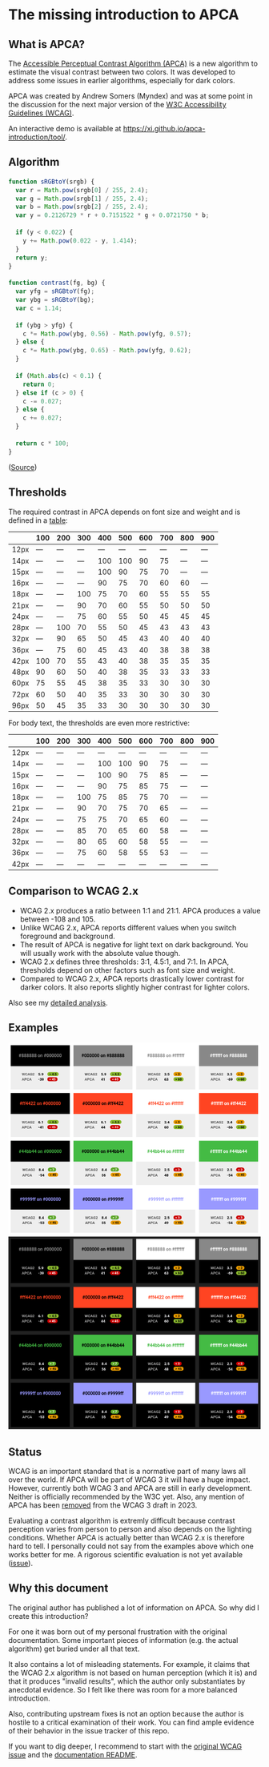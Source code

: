 # The missing introduction to APCA

## What is APCA?

The [Accessible Perceptual Contrast Algorithm (APCA)](https://git.apcacontrast.com/)
is a new algorithm to estimate the visual contrast between two colors.
It was developed to address some issues in earlier algorithms, especially for
dark colors.

APCA was created by Andrew Somers (Myndex) and was at some point in the
discussion for the next major version of the [W3C Accessibility Guidelines
(WCAG)](https://www.w3.org/TR/2021/WD-wcag-3.0-20211207/).

An interactive demo is available at <https://xi.github.io/apca-introduction/tool/>.

## Algorithm

```js
function sRGBtoY(srgb) {
  var r = Math.pow(srgb[0] / 255, 2.4);
  var g = Math.pow(srgb[1] / 255, 2.4);
  var b = Math.pow(srgb[2] / 255, 2.4);
  var y = 0.2126729 * r + 0.7151522 * g + 0.0721750 * b;

  if (y < 0.022) {
    y += Math.pow(0.022 - y, 1.414);
  }
  return y;
}

function contrast(fg, bg) {
  var yfg = sRGBtoY(fg);
  var ybg = sRGBtoY(bg);
  var c = 1.14;

  if (ybg > yfg) {
    c *= Math.pow(ybg, 0.56) - Math.pow(yfg, 0.57);
  } else {
    c *= Math.pow(ybg, 0.65) - Math.pow(yfg, 0.62);
  }

  if (Math.abs(c) < 0.1) {
    return 0;
  } else if (c > 0) {
    c -= 0.027;
  } else {
    c += 0.027;
  }

  return c * 100;
}
```

([Source](https://git.apcacontrast.com/documentation/README#basic-apca-math-in-latex))

## Thresholds

The required contrast in APCA depends on font size and weight and is defined in
a [table](https://git.apcacontrast.com/documentation/README#font-use-lookup-tables):

|      | 100 | 200 | 300 | 400 | 500 | 600 | 700 | 800 | 900 |
|------|-----|-----|-----|-----|-----|-----|-----|-----|-----|
| 12px |   — |   — |   — |   — |   — |   — |   — |   — |   — |
| 14px |   — |   — |   — | 100 | 100 |  90 |  75 |   — |   — |
| 15px |   — |   — |   — | 100 |  90 |  75 |  70 |   — |   — |
| 16px |   — |   — |   — |  90 |  75 |  70 |  60 |  60 |   — |
| 18px |   — |   — | 100 |  75 |  70 |  60 |  55 |  55 |  55 |
| 21px |   — |   — |  90 |  70 |  60 |  55 |  50 |  50 |  50 |
| 24px |   — |   — |  75 |  60 |  55 |  50 |  45 |  45 |  45 |
| 28px |   — | 100 |  70 |  55 |  50 |  45 |  43 |  43 |  43 |
| 32px |   — |  90 |  65 |  50 |  45 |  43 |  40 |  40 |  40 |
| 36px |   — |  75 |  60 |  45 |  43 |  40 |  38 |  38 |  38 |
| 42px | 100 |  70 |  55 |  43 |  40 |  38 |  35 |  35 |  35 |
| 48px |  90 |  60 |  50 |  40 |  38 |  35 |  33 |  33 |  33 |
| 60px |  75 |  55 |  45 |  38 |  35 |  33 |  30 |  30 |  30 |
| 72px |  60 |  50 |  40 |  35 |  33 |  30 |  30 |  30 |  30 |
| 96px |  50 |  45 |  35 |  33 |  30 |  30 |  30 |  30 |  30 |

For body text, the thresholds are even more restrictive:

|      | 100 | 200 | 300 | 400 | 500 | 600 | 700 | 800 | 900 |
|------|-----|-----|-----|-----|-----|-----|-----|-----|-----|
| 12px |   — |   — |   — |   — |   — |   — |   — |   — |   — |
| 14px |   — |   — |   — | 100 | 100 |  90 |  75 |   — |   — |
| 15px |   — |   — |   — | 100 |  90 |  75 |  85 |   — |   — |
| 16px |   — |   — |   — |  90 |  75 |  85 |  75 |   — |   — |
| 18px |   — |   — | 100 |  75 |  85 |  75 |  70 |   — |   — |
| 21px |   — |   — |  90 |  70 |  75 |  70 |  65 |   — |   — |
| 24px |   — |   — |  75 |  75 |  70 |  65 |  60 |   — |   — |
| 28px |   — |   — |  85 |  70 |  65 |  60 |  58 |   — |   — |
| 32px |   — |   — |  80 |  65 |  60 |  58 |  55 |   — |   — |
| 36px |   — |   — |  75 |  60 |  58 |  55 |  53 |   — |   — |
| 42px |   — |   — |   — |   — |   — |   — |   — |   — |   — |

## Comparison to WCAG 2.x

- WCAG 2.x produces a ratio between 1:1 and 21:1. APCA produces a value between
  -108 and 105.
- Unlike WCAG 2.x, APCA reports different values when you switch foreground and
  background.
- The result of APCA is negative for light text on dark background. You will
  usually work with the absolute value though.
- WCAG 2.x defines three thresholds: 3:1, 4.5:1, and 7:1. In APCA,
  thresholds depend on other factors such as font size and weight.
- Compared to WCAG 2.x, APCA reports drastically lower contrast for darker
  colors. It also reports slightly higher contrast for lighter colors.

Also see my [detailed analysis](analysis.md).

## Examples

[![Visual comparison of WCAG 2.x and APCA (light context)](examples/screenshot-light.png)](https://xi.github.io/apca-introduction/examples/)
[![Visual comparison of WCAG 2.x and APCA (dark context)](examples/screenshot-dark.png)](https://xi.github.io/apca-introduction/examples/)

## Status

WCAG is an important standard that is a normative part of many laws all over
the world. If APCA will be part of WCAG 3 it will have a huge impact.
However, currently both WCAG 3 and APCA are still in early development.
Neither is officially recommended by the W3C yet. Also, any mention of APCA has
been [removed](https://github.com/w3c/silver/commit/d5b364de1004d76caa7ddc42c0e48860fef3730d)
from the WCAG 3 draft in 2023.

Evaluating a contrast algorithm is extremly difficult because contrast
perception varies from person to person and also depends on the lighting
conditions. Whether APCA is actually better than WCAG 2.x is therefore hard to
tell. I personally could not say from the examples above which one works better
for me. A rigorous scientific evaluation is not yet available
([issue](https://github.com/w3c/silver/issues/574)).

## Why this document

The original author has published a lot of information on APCA. So why did I
create this introduction?

For one it was born out of my personal frustration with the original
documentation. Some important pieces of information (e.g. the actual algorithm)
get buried under all that text.

It also contains a lot of misleading statements. For example, it claims that
the WCAG 2.x algorithm is not based on human perception (which it is) and that
it produces "invalid results", which the author only substantiates by anecdotal
evidence. So I felt like there was room for a more balanced introduction.

Also, contributing upstream fixes is not an option because the author is
hostile to a critical examination of their work. You can find ample evidence
of their behavior in the issue tracker of this repo.

If you want to dig deeper, I recommend to start with the [original WCAG
issue](https://github.com/w3c/wcag/issues/695) and the [documentation
README](https://git.apcacontrast.com/documentation/README).
